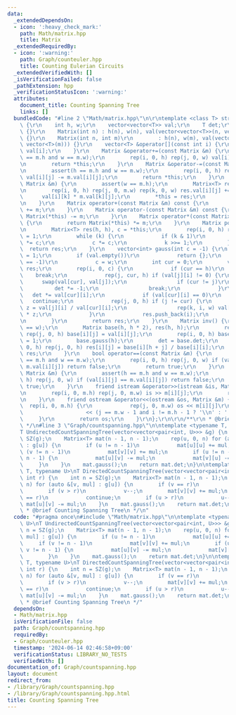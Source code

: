 ```yaml
---
data:
  _extendedDependsOn:
  - icon: ':heavy_check_mark:'
    path: Math/matrix.hpp
    title: Matrix
  _extendedRequiredBy:
  - icon: ':warning:'
    path: Graph/counteuler.hpp
    title: Counting Eulerian Circuits
  _extendedVerifiedWith: []
  _isVerificationFailed: false
  _pathExtension: hpp
  _verificationStatusIcon: ':warning:'
  attributes:
    document_title: Counting Spanning Tree
    links: []
  bundledCode: "#line 2 \"Math/matrix.hpp\"\n\r\ntemplate <class T> struct Matrix\
    \ {\r\n    int h, w;\r\n    vector<vector<T>> val;\r\n    T det;\r\n    Matrix()\
    \ {}\r\n    Matrix(int n) : h(n), w(n), val(vector<vector<T>>(n, vector<T>(n)))\
    \ {}\r\n    Matrix(int n, int m)\r\n        : h(n), w(m), val(vector<vector<T>>(n,\
    \ vector<T>(m))) {}\r\n    vector<T> &operator[](const int i) {\r\n        return\
    \ val[i];\r\n    }\r\n    Matrix &operator+=(const Matrix &m) {\r\n        assert(h\
    \ == m.h and w == m.w);\r\n        rep(i, 0, h) rep(j, 0, w) val[i][j] += m.val[i][j];\r\
    \n        return *this;\r\n    }\r\n    Matrix &operator-=(const Matrix &m) {\r\
    \n        assert(h == m.h and w == m.w);\r\n        rep(i, 0, h) rep(j, 0, w)\
    \ val[i][j] -= m.val[i][j];\r\n        return *this;\r\n    }\r\n    Matrix &operator*=(const\
    \ Matrix &m) {\r\n        assert(w == m.h);\r\n        Matrix<T> res(h, m.w);\r\
    \n        rep(i, 0, h) rep(j, 0, m.w) rep(k, 0, w) res.val[i][j] +=\r\n      \
    \      val[i][k] * m.val[k][j];\r\n        *this = res;\r\n        return *this;\r\
    \n    }\r\n    Matrix operator+(const Matrix &m) const {\r\n        return Matrix(*this)\
    \ += m;\r\n    }\r\n    Matrix operator-(const Matrix &m) const {\r\n        return\
    \ Matrix(*this) -= m;\r\n    }\r\n    Matrix operator*(const Matrix &m) const\
    \ {\r\n        return Matrix(*this) *= m;\r\n    }\r\n    Matrix pow(ll k) {\r\
    \n        Matrix<T> res(h, h), c = *this;\r\n        rep(i, 0, h) res.val[i][i]\
    \ = 1;\r\n        while (k) {\r\n            if (k & 1)\r\n                res\
    \ *= c;\r\n            c *= c;\r\n            k >>= 1;\r\n        }\r\n      \
    \  return res;\r\n    }\r\n    vector<int> gauss(int c = -1) {\r\n        det\
    \ = 1;\r\n        if (val.empty())\r\n            return {};\r\n        if (c\
    \ == -1)\r\n            c = w;\r\n        int cur = 0;\r\n        vector<int>\
    \ res;\r\n        rep(i, 0, c) {\r\n            if (cur == h)\r\n            \
    \    break;\r\n            rep(j, cur, h) if (val[j][i] != 0) {\r\n          \
    \      swap(val[cur], val[j]);\r\n                if (cur != j)\r\n          \
    \          det *= -1;\r\n                break;\r\n            }\r\n         \
    \   det *= val[cur][i];\r\n            if (val[cur][i] == 0)\r\n             \
    \   continue;\r\n            rep(j, 0, h) if (j != cur) {\r\n                T\
    \ z = val[j][i] / val[cur][i];\r\n                rep(k, i, w) val[j][k] -= val[cur][k]\
    \ * z;\r\n            }\r\n            res.push_back(i);\r\n            cur++;\r\
    \n        }\r\n        return res;\r\n    }\r\n    Matrix inv() {\r\n        assert(h\
    \ == w);\r\n        Matrix base(h, h * 2), res(h, h);\r\n        rep(i, 0, h)\
    \ rep(j, 0, h) base[i][j] = val[i][j];\r\n        rep(i, 0, h) base[i][h + i]\
    \ = 1;\r\n        base.gauss(h);\r\n        det = base.det;\r\n        rep(i,\
    \ 0, h) rep(j, 0, h) res[i][j] = base[i][h + j] / base[i][i];\r\n        return\
    \ res;\r\n    }\r\n    bool operator==(const Matrix &m) {\r\n        assert(h\
    \ == m.h and w == m.w);\r\n        rep(i, 0, h) rep(j, 0, w) if (val[i][j] !=\
    \ m.val[i][j]) return false;\r\n        return true;\r\n    }\r\n    bool operator!=(const\
    \ Matrix &m) {\r\n        assert(h == m.h and w == m.w);\r\n        rep(i, 0,\
    \ h) rep(j, 0, w) if (val[i][j] == m.val[i][j]) return false;\r\n        return\
    \ true;\r\n    }\r\n    friend istream &operator>>(istream &is, Matrix &m) {\r\
    \n        rep(i, 0, m.h) rep(j, 0, m.w) is >> m[i][j];\r\n        return is;\r\
    \n    }\r\n    friend ostream &operator<<(ostream &os, Matrix &m) {\r\n      \
    \  rep(i, 0, m.h) {\r\n            rep(j, 0, m.w) os << m[i][j]\r\n          \
    \                    << (j == m.w - 1 and i != m.h - 1 ? '\\n' : ' ');\r\n   \
    \     }\r\n        return os;\r\n    }\r\n};\r\n\r\n/**\r\n * @brief Matrix\r\n\
    \ */\n#line 3 \"Graph/countspanning.hpp\"\n\ntemplate <typename T, typename U>\n\
    T UndirectedCountSpanningTree(vector<vector<pair<int, U>>> &g) {\n    int n =\
    \ SZ(g);\n    Matrix<T> mat(n - 1, n - 1);\n    rep(u, 0, n) for (auto &[v, mul]\
    \ : g[u]) {\n        if (u != n - 1)\n            mat[u][u] += mul;\n        if\
    \ (v != n - 1)\n            mat[v][v] += mul;\n        if (u != n - 1 and v !=\
    \ n - 1) {\n            mat[u][v] -= mul;\n            mat[v][u] -= mul;\n   \
    \     }\n    }\n    mat.gauss();\n    return mat.det;\n}\n\ntemplate <typename\
    \ T, typename U>\nT DirectedCountSpanningTree(vector<vector<pair<int, U>>> &g,\
    \ int r) {\n    int n = SZ(g);\n    Matrix<T> mat(n - 1, n - 1);\n    rep(u, 0,\
    \ n) for (auto &[v, mul] : g[u]) {\n        if (v == r)\n            continue;\n\
    \        if (v > r)\n            v--;\n        mat[v][v] += mul;\n        if (u\
    \ == r)\n            continue;\n        if (u > r)\n            u--;\n       \
    \ mat[u][v] -= mul;\n    }\n    mat.gauss();\n    return mat.det;\n}\n\n/**\n\
    \ * @brief Counting Spanning Tree\n */\n"
  code: "#pragma once\n#include \"Math/matrix.hpp\"\n\ntemplate <typename T, typename\
    \ U>\nT UndirectedCountSpanningTree(vector<vector<pair<int, U>>> &g) {\n    int\
    \ n = SZ(g);\n    Matrix<T> mat(n - 1, n - 1);\n    rep(u, 0, n) for (auto &[v,\
    \ mul] : g[u]) {\n        if (u != n - 1)\n            mat[u][u] += mul;\n   \
    \     if (v != n - 1)\n            mat[v][v] += mul;\n        if (u != n - 1 and\
    \ v != n - 1) {\n            mat[u][v] -= mul;\n            mat[v][u] -= mul;\n\
    \        }\n    }\n    mat.gauss();\n    return mat.det;\n}\n\ntemplate <typename\
    \ T, typename U>\nT DirectedCountSpanningTree(vector<vector<pair<int, U>>> &g,\
    \ int r) {\n    int n = SZ(g);\n    Matrix<T> mat(n - 1, n - 1);\n    rep(u, 0,\
    \ n) for (auto &[v, mul] : g[u]) {\n        if (v == r)\n            continue;\n\
    \        if (v > r)\n            v--;\n        mat[v][v] += mul;\n        if (u\
    \ == r)\n            continue;\n        if (u > r)\n            u--;\n       \
    \ mat[u][v] -= mul;\n    }\n    mat.gauss();\n    return mat.det;\n}\n\n/**\n\
    \ * @brief Counting Spanning Tree\n */"
  dependsOn:
  - Math/matrix.hpp
  isVerificationFile: false
  path: Graph/countspanning.hpp
  requiredBy:
  - Graph/counteuler.hpp
  timestamp: '2024-06-14 02:46:58+09:00'
  verificationStatus: LIBRARY_NO_TESTS
  verifiedWith: []
documentation_of: Graph/countspanning.hpp
layout: document
redirect_from:
- /library/Graph/countspanning.hpp
- /library/Graph/countspanning.hpp.html
title: Counting Spanning Tree
---
```

